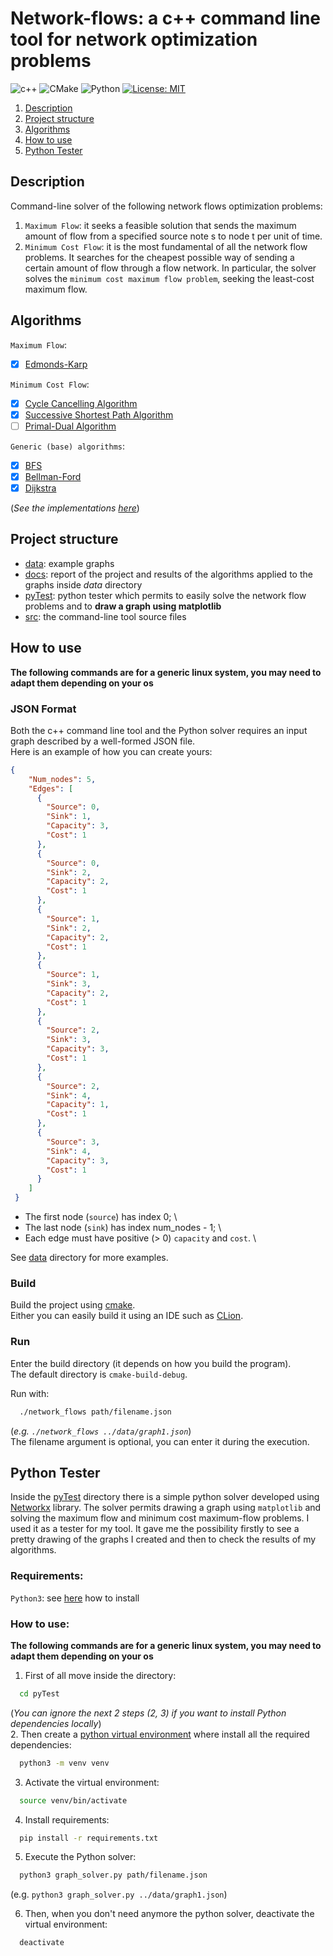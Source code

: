 # Network-flows: a c++ command line tool for network optimization problems

![c++](https://img.shields.io/badge/C%2B%2B-00599C?style=for-the-badge&logo=c%2B%2B&logoColor=white)
![CMake](https://img.shields.io/badge/CMake-%23008FBA.svg?style=for-the-badge&logo=cmake&logoColor=white)
![Python](https://img.shields.io/badge/python-3670A0?style=for-the-badge&logo=python&logoColor=ffdd54)
[![License: MIT](https://img.shields.io/badge/License-MIT-yellow.svg?style=for-the-badge)](https://opensource.org/licenses/MIT)

1. [Description](#description)
2. [Project structure](#project-structure)
3. [Algorithms](#algorithms)
4. [How to use](#how-to-use)
5. [Python Tester](#python-tester)

## Description
Command-line solver of the following network flows optimization problems:

1. `Maximum Flow`: it seeks a feasible solution that sends the maximum amount of flow from a specified source note s to node t per unit of time.
2. `Minimum Cost Flow`: it is the most fundamental of all the network flow problems. It searches for the cheapest possible way of sending a certain amount of flow through a flow network. In particular, the solver solves the `minimum cost maximum flow problem`, seeking the least-cost maximum flow.

## Algorithms
`Maximum Flow`:
- [X] [Edmonds-Karp](https://en.wikipedia.org/wiki/Edmonds%E2%80%93Karp_algorithm)

`Minimum Cost Flow`:
- [X] [Cycle Cancelling Algorithm](https://complex-systems-ai.com/en/maximum-flow-problem/cycle-canceling-algorithm/)
- [X] [Successive Shortest Path Algorithm](https://www.topcoder.com/thrive/articles/Minimum%20Cost%20Flow%20Part%20Two:%20Algorithms)
- [ ] [Primal-Dual Algorithm](https://www.topcoder.com/thrive/articles/Minimum%20Cost%20Flow%20Part%20Two:%20Algorithms)

`Generic (base) algorithms`:
- [X] [BFS](https://www.geeksforgeeks.org/breadth-first-search-or-bfs-for-a-graph/)
- [X] [Bellman-Ford](https://www.geeksforgeeks.org/bellman-ford-algorithm-dp-23/)
- [X] [Dijkstra](https://en.wikipedia.org/wiki/Dijkstra%27s_algorithm)

(*See the implementations [here](src/algorithms)*)

## Project structure
- [data](data): example graphs
- [docs](docs): report of the project and results of the algorithms applied to the graphs inside *data* directory
- [pyTest](pyTest): python tester which permits to easily solve the network flow problems and to **draw a graph using matplotlib**
- [src](src): the command-line tool source files

## How to use
**The following commands are for a generic linux system, you may need to adapt them depending on your os**

### JSON Format 
Both the c++ command line tool and the Python solver requires an input graph described by a well-formed JSON file. \
Here is an example of how you can create yours:

```json
{
    "Num_nodes": 5,
    "Edges": [
      {
        "Source": 0,
        "Sink": 1,
        "Capacity": 3,
        "Cost": 1
      },
      {
        "Source": 0,
        "Sink": 2,
        "Capacity": 2,
        "Cost": 1
      },
      {
        "Source": 1,
        "Sink": 2,
        "Capacity": 2,
        "Cost": 1
      },
      {
        "Source": 1,
        "Sink": 3,
        "Capacity": 2,
        "Cost": 1
      },
      {
        "Source": 2,
        "Sink": 3,
        "Capacity": 3,
        "Cost": 1
      },
      {
        "Source": 2,
        "Sink": 4,
        "Capacity": 1,
        "Cost": 1
      },
      {
        "Source": 3,
        "Sink": 4,
        "Capacity": 3,
        "Cost": 1
      }
    ]
 }
```
- The first node (`source`) has index 0; \
- The last node (`sink`) has index num_nodes - 1; \
- Each edge must have positive (> 0) `capacity` and `cost`. \

See [data](data) directory for more examples.

### Build
Build the project using [cmake](https://preshing.com/20170511/how-to-build-a-cmake-based-project/). \
Either you can easily build it using an IDE such as [CLion](https://www.jetbrains.com/clion/).

### Run
Enter the build directory (it depends on how you build the program). \
The default directory is `cmake-build-debug`.

Run with:
```bash
  ./network_flows path/filename.json
```
(*e.g. `./network_flows ../data/graph1.json`*) \
The filename argument is optional, you can enter it during the execution.

## Python Tester
Inside the [pyTest](pyTest) directory there is a simple python solver developed using [Networkx](https://networkx.org/) library.
The solver permits drawing a graph using `matplotlib` and solving the maximum flow and minimum cost maximum-flow problems.
I used it as a tester for my tool. It gave me the possibility firstly to see a pretty drawing of the graphs I created and then to check the results of my algorithms.

### Requirements:
`Python3`: see [here](https://realpython.com/installing-python/) how to install

### How to use:
**The following commands are for a generic linux system, you may need to adapt them depending on your os**

1. First of all move inside the directory:
```bash
  cd pyTest
```

(*You can ignore the next 2 steps (2, 3) if you want to install Python dependencies locally*) \
2. Then create a [python virtual environment](https://docs.python.org/3/library/venv.html) where install all the required dependencies:
```bash
  python3 -m venv venv
```

3. Activate the virtual environment:
```bash
  source venv/bin/activate
```

4. Install requirements:
```bash
  pip install -r requirements.txt
```

5. Execute the Python solver:
```bash
  python3 graph_solver.py path/filename.json
  ```
  (e.g. ```python3 graph_solver.py ../data/graph1.json```)

6. Then, when you don't need anymore the python solver, deactivate the virtual environment:
```bash
  deactivate
```
